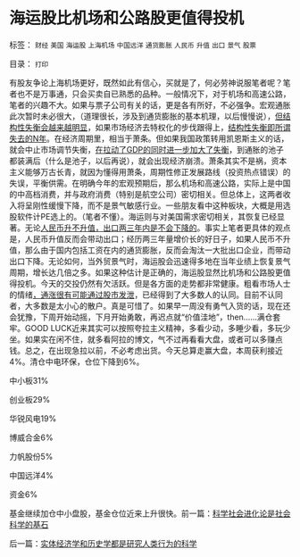 # 海运股比机场和公路股更值得投机

标签： `财经` `美国` `海运股` `上海机场` `中国远洋` `通货膨胀` `人民币` `升值` `出口` `景气` `股票` 

目录： `打印`

有股友争论上海机场更好，既然如此有信心，买就是了，何必劳神说服笔者呢？笔者也不是万事通，只会买卖自已熟悉的品种。一般情况下，对于机场和高速公路，笔者的兴趣不大。如果与票子公司有关的话，更是各有所好，不必强争。宏观通胀此次暂时未必很大，（道理很长，涉及到通货膨胀的基本机理，以后慢慢说），[但结构性失衡会越来越明显](../../../2009/12/7/谈产能过剩不可能有通货膨胀的谬论.md)，如果市场经济去特权化的步伐跟得上，[结构性失衡即所谓失去的N年](../../../2010/12/2/若有“失去的二十年”将是炎黄庇佑.md)。在经济周期里，相当于萧条。但如果我国政策转用凯恩斯主义的话，就会中止市场调节失衡，[在拉动了GDP的同时进一步加大了失衡](../../../2009/9/20/谢国忠等城镇化拉动GDP论可能灾难性结果.md)，到通胀的池子都装满后（什么是池子，以后再说），就会出现经济崩溃。萧条其实不是祸，资本主义能够万古长青，就因为懂得用萧条，周期性修正发展路线（投资热点错误）的失误，平衡供需。在明确今年的宏观预期后，那么机场和高速公路，实际上是中国的中高档消费，并与政府消费（特别是航空公司）密切相关。但总体上，这两者收入将呈刚性缓慢下降，而不是景气敏感行业。一些朋友看中这种板块，大概是用选股软件计PE选上的。（笔者不懂）。海运则与对美国需求密切相关，其恢复已经显著。无论[人民币升不升值，出口两三年内是不会下降的](../../../2008/4/13/民主方式博羿出人民币升值最佳的妥协方案.md)。事实上笔者更具体的观点是，人民币升值反而会带动出口；经历两三年量增价长的好日子，如果人民币不升值，那么由于国内包括工资在内的通货膨胀，反而会淘汰一大批出口企业，而带动出口下降。无论如何，当外贸景气时，海运股会迅速得多地在当年业绩上恢复景气周期，增长达几倍之多。如果这种估计是正确的，海运股显然比机场和公路股更值得投机。今天的交投仍然有欠活跃。但是各方面的走势都非常健康。粗看市场人士的情绪[，通涨很有可能通过股市发泄](../../../2010/12/31/2011年股市涨100％以上.md)，已经得到了大多数人的认同。目前不认同者，大多数是太小心的散户。真是可惜了。如果早一周没有勇气入货的话，现在还会犹豫，下周开始动摇，下月开始勇敢，再迟点就“价值洼地”，then……满仓套牢。GOOD
LUCK近来其实可以按照夸拉主义精神，多看少动，多睡少看，多玩少坐。如果实在闲不住，就多看阿拉的博文，气不过再看看大盘，或者可以多赚点钱。总之，在出现急拉以前，不必考虑出货。今天总算走赢大盘，本周获利接近4%。清仓中电环保，仓位下降到6%。

中小板31%

创业板29%

华锐风电19%

博威合金6%

力帆股份5%

中国远洋4%

资金6%



基金继续加仓中小盘股，基金仓位近来上升很快。前一篇：[科学社会进化论是社会科学的基石](../../../2011/2/15/科学社会进化论是社会科学的基石.md)

后一篇：[实体经济学和历史学都是研究人类行为的科学](../../../2011/2/16/实体经济学和历史学都是研究人类行为的科学.md)